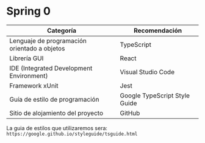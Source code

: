 # Spring 0

| Categoría | Recomendación |
|---|---|
| Lenguaje de programación orientado a objetos | TypeScript | 
| Librería GUI | React | 
| IDE (Integrated Development Environment) | Visual Studio Code |
| Framework  xUnit | Jest |
| Guía de estilo de programación | Google TypeScript Style Guide
| Sitio de alojamiento del proyecto | GitHub |

La guia de estilos que utilizaremos sera:
`https://google.github.io/styleguide/tsguide.html`
